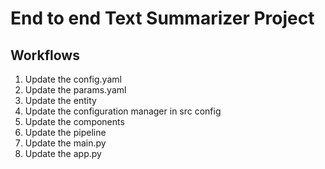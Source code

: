 # End to end Text Summarizer Project

## Workflows
1. Update the config.yaml
2. Update the params.yaml
3. Update the entity
4. Update the configuration manager in src config
5. Update the components
6. Update the pipeline
7. Update the main.py
8. Update the app.py
